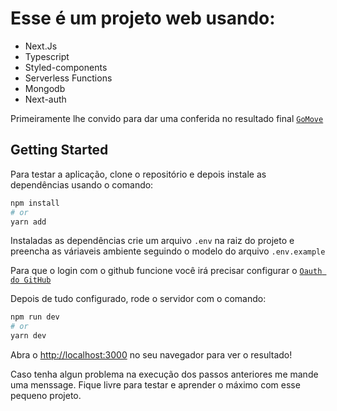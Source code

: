 # Esse é um projeto web usando: 

- Next.Js
- Typescript
- Styled-components
- Serverless Functions
- Mongodb
- Next-auth

Primeiramente lhe convido para dar uma conferida no resultado final [`GoMove`](https://gomove-gamma.vercel.app/home)

## Getting Started

Para testar a aplicação, clone o repositório e depois instale as dependências usando o comando:
```bash
npm install
# or
yarn add
```

Instaladas as dependências crie um arquivo `.env` na raiz do projeto e preencha as váriaveis ambiente seguindo o modelo do arquivo `.env.example`

Para que o login com o github funcione você irá precisar configurar o [`Oauth do GitHub`](https://docs.github.com/en/developers/apps/authorizing-oauth-apps)

Depois de tudo configurado, rode o servidor com o comando:
```bash
npm run dev
# or
yarn dev
```

Abra o [http://localhost:3000](http://localhost:3000) no seu navegador para ver o resultado!

Caso tenha algun problema na execução dos passos anteriores me mande uma menssage. Fique livre para testar e aprender o máximo com esse pequeno projeto. 
